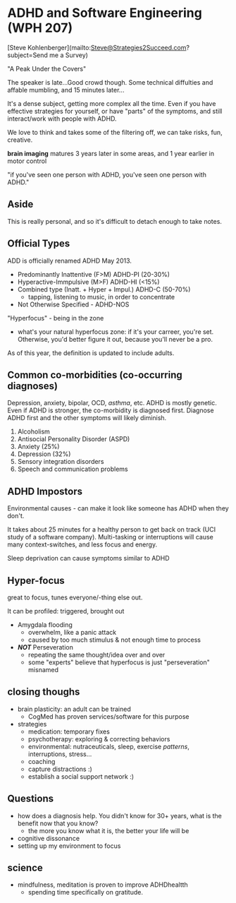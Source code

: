 # ADHD and Software Engineering (WPH 207)

[Steve Kohlenberger](mailto:Steve@Strategies2Succeed.com?subject=Send me a
Survey)

"A Peak Under the Covers"

The speaker is late...Good crowd though. Some technical diffulties and affable
mumbling, and 15 minutes later...

It's a dense subject, getting more complex all the time. Even if you have
effective strategies for yourself, or have "parts" of the symptoms, and still
interact/work with people with ADHD.

We love to think and 
takes some of the filtering off, we can take risks, fun, creative.

**brain imaging**
matures 3 years later in some areas, and 1 year earlier in motor control

"if you've seen one person with ADHD, you've seen one person with ADHD."

## Aside

This is really personal, and so it's difficult to detach enough to take notes.

## Official Types

ADD is officially renamed ADHD May 2013.

- Predominantly Inattentive (F>M) ADHD-PI (20-30%)
- Hyperactive-Immpulsive (M>F) ADHD-HI (&lt;15%)
- Combined type (Inatt. + Hyper + Impul.) ADHD-C (50-70%)
  - tapping, listening to music, in order to concentrate
- Not Otherwise Specified - ADHD-NOS

"Hyperfocus" - being in the zone
  
  - what's your natural hyperfocus zone: if it's your carreer, you're set.
    Otherwise, you'd better figure it out, because you'll never be a pro.

As of this year, the definition is updated to include adults.

## Common co-morbidities (co-occurring diagnoses)

Depression, anxiety, bipolar, OCD, *asthma*, etc. ADHD is mostly genetic. Even
if ADHD is stronger, the co-morbidity is diagnosed first. Diagnose ADHD first
and the other symptoms will likely diminish.

1. Alcoholism
2. Antisocial Personality Disorder (ASPD)
3. Anxiety (25%)
6. Depression (32%)
17. Sensory integration disorders
19. Speech and communication problems

## ADHD Impostors

Environmental causes - can make it look like someone has ADHD when they don't.

It takes about 25 minutes for a healthy person to get back on track (UCI study
of a software company). Multi-tasking or interruptions will cause many
context-switches, and less focus and energy.

Sleep deprivation can cause symptoms similar to ADHD

## Hyper-focus

great to focus, tunes everyone/-thing else out.

It can be profiled: triggered, brought out

- Amygdala flooding
  - overwhelm, like a panic attack
  - caused by too much stimulus & not enough time to process
- ***NOT*** Perseveration
  - repeating the same thought/idea over and over
  - some "experts" believe that hyperfocus is just "perseveration" misnamed

## closing thoughs

- brain plasticity: an adult can be trained
  - CogMed has proven services/software for this purpose
- strategies
  - medication: temporary fixes
  - psychotherapy: exploring & correcting behaviors
  - environmental: nutraceuticals, sleep, exercise *patterns*, interruptions,
    stress...
  - coaching
  - capture distractions :)
  - establish a social support network :)

## Questions

- how does a diagnosis help. You didn't know for 30+ years, what is the benefit
  now that you know?
  - the more you know what it is, the better your life will be
- cognitive dissonance
- setting up my environment to focus


## science

  - mindfulness, meditation is proven to improve ADHDhealtth
    - spending time specifically on gratitude.
